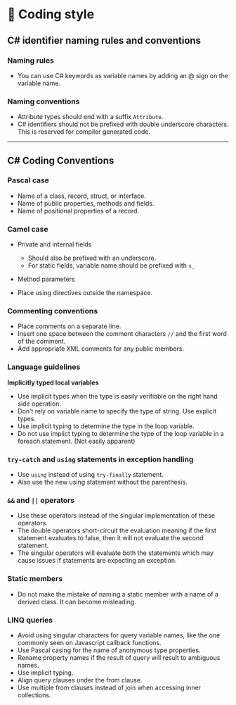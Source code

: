 # 🏓 Coding style

## C# identifier naming rules and conventions

### **Naming rules**

- You can use C# keywords as variable names by adding an @ sign on the variable name.

### **Naming conventions**

- Attribute types should end with a suffix `Attribute`.
- C# identifiers should not be prefixed with double underscore characters. This is reserved for compiler generated code.

---

## C# Coding Conventions

### Pascal case

- Name of a class, record, struct, or interface.
- Name of public properties, methods and fields.
- Name of positional properties of a record.

### Camel case

- Private and internal fields
    - Should also be prefixed with an underscore.
    - For static fields, variable name should be prefixed with `s_`

- Method parameters    
- Place using directives outside the namespace.

### Commenting conventions

- Place comments on a separate line.
- Insert one space between the comment characters `//` and the first word of the comment.
- Add appropriate XML comments for any public members.

### Language guidelines

**Implicitly typed local variables**
- Use implicit types when the type is easily verifiable on the right hand side operation.
- Don’t rely on variable name to specify the type of string. Use explicit types.
- Use implicit typing to determine the type in the loop variable.
- Do not use implict typing to determine the type of the loop variable in a foreach statement. (Not easily apparent)

### `try-catch` and `using` statements in exception handling

- Use `using` instead of using `try-finally` statement.
- Also use the new using statement without the parenthesis.

### `&&` and `||` operators

- Use these operators instead of the singular implementation of these operators.
- The double operators short-circuit the evaluation meaning if the first statement evaluates to false, then it will not evaluate the second statement.
- The singular operators will evaluate both the statements which may cause issues if statements are expecting an exception.

### Static members

- Do not make the mistake of naming a static member with a name of a derived class. It can become misleading.

### LINQ queries

- Avoid using singular characters for query variable names, like the one commonly seen on Javascript callback functions.
- Use Pascal casing for the name of anonymous type properties.
- Rename property names if the result of query will result to ambiguous names.
- Use implicit typing.
- Align query clauses under the from clause.
- Use multiple from clauses instead of join when accessing inner collections.